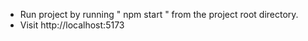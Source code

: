  - Run project by running " npm start " from the project root directory.
 - Visit http://localhost:5173
   
